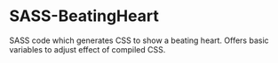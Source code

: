 SASS-BeatingHeart
=================

SASS code which generates CSS to show a beating heart. Offers basic variables to adjust effect of compiled CSS.
